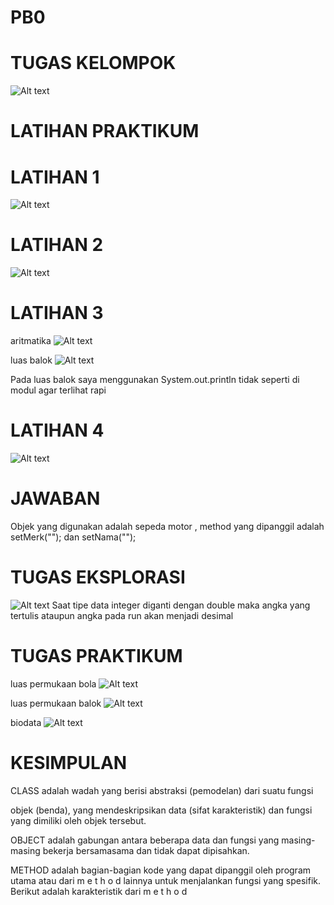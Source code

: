 # PB0
# TUGAS KELOMPOK
![Alt text](https://github.com/rensimeila04/PB0/blob/master/Screenshot%20(3).png)

# LATIHAN PRAKTIKUM

# LATIHAN 1
![Alt text](https://github.com/rensimeila04/PB0/blob/master/Screenshot%20(4).png)

# LATIHAN 2
![Alt text](https://github.com/rensimeila04/PB0/blob/master/Screenshot%20(6).png)

# LATIHAN 3

aritmatika
![Alt text](https://github.com/rensimeila04/PB0/blob/master/Screenshot%20(2).png)

luas balok
![Alt text](https://github.com/rensimeila04/PB0/blob/master/Screenshot%20(8).png)

Pada luas balok saya menggunakan System.out.println tidak seperti di modul agar terlihat rapi

# LATIHAN 4
![Alt text](https://github.com/rensimeila04/PB0/blob/master/Screenshot%20(9).png)
# JAWABAN
Objek yang digunakan adalah sepeda motor , method yang dipanggil adalah setMerk(""); dan setNama("");

# TUGAS EKSPLORASI
![Alt text](https://github.com/rensimeila04/PB0/blob/master/Screenshot%20(10).png)
Saat tipe data integer diganti dengan double maka angka yang tertulis ataupun angka pada run akan menjadi desimal

# TUGAS PRAKTIKUM 

luas permukaan bola
![Alt text](https://github.com/rensimeila04/PB0/blob/master/Screenshot%20(11).png)

luas permukaan balok
![Alt text](https://github.com/rensimeila04/PB0/blob/master/Screenshot%20(8).png)

biodata
![Alt text](https://github.com/rensimeila04/PB0/blob/master/Screenshot%20(13).png)

# KESIMPULAN
CLASS adalah wadah yang berisi abstraksi (pemodelan) dari suatu fungsi
 
objek (benda), yang mendeskripsikan data (sifat karakteristik) dan fungsi yang dimiliki oleh objek tersebut. 

OBJECT adalah gabungan antara beberapa data dan fungsi yang masing-masing bekerja bersamasama dan tidak dapat dipisahkan. 

METHOD adalah bagian-bagian kode yang dapat dipanggil oleh program utama atau dari m e t h o d lainnya untuk menjalankan fungsi yang spesifik. Berikut adalah karakteristik dari m e t h o d 





